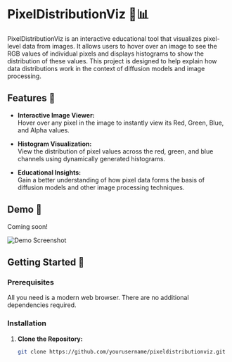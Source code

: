 # PixelDistributionViz 🎨📊

PixelDistributionViz is an interactive educational tool that visualizes pixel-level data from images. It allows users to hover over an image to see the RGB values of individual pixels and displays histograms to show the distribution of these values. This project is designed to help explain how data distributions work in the context of diffusion models and image processing.

## Features 🚀

- **Interactive Image Viewer:**  
  Hover over any pixel in the image to instantly view its Red, Green, Blue, and Alpha values.

- **Histogram Visualization:**  
  View the distribution of pixel values across the red, green, and blue channels using dynamically generated histograms.

- **Educational Insights:**  
  Gain a better understanding of how pixel data forms the basis of diffusion models and other image processing techniques.

## Demo 🎥

Coming soon!
  
![Demo Screenshot](path_to_your_screenshot.png)

## Getting Started 🔧

### Prerequisites

All you need is a modern web browser. There are no additional dependencies required.

### Installation

1. **Clone the Repository:**

   ```bash
   git clone https://github.com/yourusername/pixeldistributionviz.git
